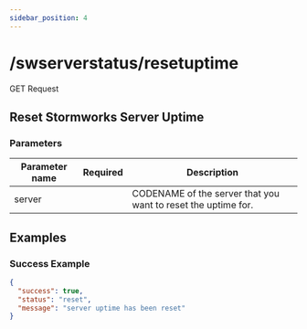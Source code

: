```yaml
---
sidebar_position: 4
---
```


# /swserverstatus/resetuptime

<span class="request-bubble request-post">GET Request</span>


## Reset Stormworks Server Uptime

### Parameters

| Parameter name |         Required          | Description                                                   |
| -------------- |:-------------------------:| ------------------------------------------------------------- |
| server         | <i class="fas fa-fw fa-check-circle text-success"></i> | CODENAME of the server that you want to reset the uptime for. |

## Examples
### Success Example
```json
{
  "success": true,
  "status": "reset",
  "message": "server uptime has been reset"
}
```